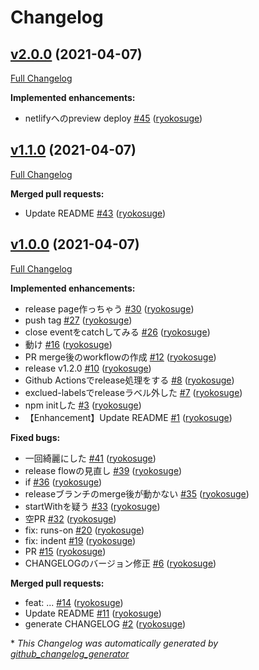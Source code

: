 # Changelog

## [v2.0.0](https://github.com/ryokosuge/changelog-generator-sample/tree/v2.0.0) (2021-04-07)

[Full Changelog](https://github.com/ryokosuge/changelog-generator-sample/compare/v1.1.0...v2.0.0)

**Implemented enhancements:**

- netlifyへのpreview deploy [\#45](https://github.com/ryokosuge/changelog-generator-sample/pull/45) ([ryokosuge](https://github.com/ryokosuge))

## [v1.1.0](https://github.com/ryokosuge/changelog-generator-sample/tree/v1.1.0) (2021-04-07)

[Full Changelog](https://github.com/ryokosuge/changelog-generator-sample/compare/v1.0.0...v1.1.0)

**Merged pull requests:**

- Update README [\#43](https://github.com/ryokosuge/changelog-generator-sample/pull/43) ([ryokosuge](https://github.com/ryokosuge))

## [v1.0.0](https://github.com/ryokosuge/changelog-generator-sample/tree/v1.0.0) (2021-04-07)

[Full Changelog](https://github.com/ryokosuge/changelog-generator-sample/compare/e296b65a23af36d71be86ae72c4f423e1777be2e...v1.0.0)

**Implemented enhancements:**

- release page作っちゃう [\#30](https://github.com/ryokosuge/changelog-generator-sample/pull/30) ([ryokosuge](https://github.com/ryokosuge))
- push tag [\#27](https://github.com/ryokosuge/changelog-generator-sample/pull/27) ([ryokosuge](https://github.com/ryokosuge))
- close eventをcatchしてみる [\#26](https://github.com/ryokosuge/changelog-generator-sample/pull/26) ([ryokosuge](https://github.com/ryokosuge))
- 動け [\#16](https://github.com/ryokosuge/changelog-generator-sample/pull/16) ([ryokosuge](https://github.com/ryokosuge))
- PR merge後のworkflowの作成 [\#12](https://github.com/ryokosuge/changelog-generator-sample/pull/12) ([ryokosuge](https://github.com/ryokosuge))
- release v1.2.0 [\#10](https://github.com/ryokosuge/changelog-generator-sample/pull/10) ([ryokosuge](https://github.com/ryokosuge))
- Github Actionsでrelease処理をする [\#8](https://github.com/ryokosuge/changelog-generator-sample/pull/8) ([ryokosuge](https://github.com/ryokosuge))
- exclued-labelsでreleaseラベル外した [\#7](https://github.com/ryokosuge/changelog-generator-sample/pull/7) ([ryokosuge](https://github.com/ryokosuge))
- npm initした [\#3](https://github.com/ryokosuge/changelog-generator-sample/pull/3) ([ryokosuge](https://github.com/ryokosuge))
- 【Enhancement】Update README [\#1](https://github.com/ryokosuge/changelog-generator-sample/pull/1) ([ryokosuge](https://github.com/ryokosuge))

**Fixed bugs:**

- 一回綺麗にした [\#41](https://github.com/ryokosuge/changelog-generator-sample/pull/41) ([ryokosuge](https://github.com/ryokosuge))
- release flowの見直し [\#39](https://github.com/ryokosuge/changelog-generator-sample/pull/39) ([ryokosuge](https://github.com/ryokosuge))
- if [\#36](https://github.com/ryokosuge/changelog-generator-sample/pull/36) ([ryokosuge](https://github.com/ryokosuge))
- releaseブランチのmerge後が動かない [\#35](https://github.com/ryokosuge/changelog-generator-sample/pull/35) ([ryokosuge](https://github.com/ryokosuge))
- startWithを疑う [\#33](https://github.com/ryokosuge/changelog-generator-sample/pull/33) ([ryokosuge](https://github.com/ryokosuge))
- 空PR [\#32](https://github.com/ryokosuge/changelog-generator-sample/pull/32) ([ryokosuge](https://github.com/ryokosuge))
- fix:	runs-on [\#20](https://github.com/ryokosuge/changelog-generator-sample/pull/20) ([ryokosuge](https://github.com/ryokosuge))
- fix:	indent [\#19](https://github.com/ryokosuge/changelog-generator-sample/pull/19) ([ryokosuge](https://github.com/ryokosuge))
- PR [\#15](https://github.com/ryokosuge/changelog-generator-sample/pull/15) ([ryokosuge](https://github.com/ryokosuge))
- CHANGELOGのバージョン修正 [\#6](https://github.com/ryokosuge/changelog-generator-sample/pull/6) ([ryokosuge](https://github.com/ryokosuge))

**Merged pull requests:**

- feat:	... [\#14](https://github.com/ryokosuge/changelog-generator-sample/pull/14) ([ryokosuge](https://github.com/ryokosuge))
- Update README [\#11](https://github.com/ryokosuge/changelog-generator-sample/pull/11) ([ryokosuge](https://github.com/ryokosuge))
- generate CHANGELOG [\#2](https://github.com/ryokosuge/changelog-generator-sample/pull/2) ([ryokosuge](https://github.com/ryokosuge))



\* *This Changelog was automatically generated by [github_changelog_generator](https://github.com/github-changelog-generator/github-changelog-generator)*

